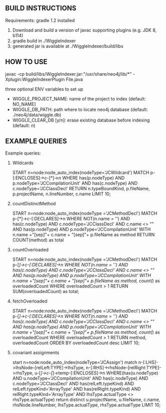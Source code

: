 BUILD INSTRUCTIONS
------------------

Requirements: gradle 1.2 installed

1. Download and build a version of javac supporting plugins (e.g. JDK 8, b114)
2. gradle build in ./WiggleIndexer
3. generated jar is available at ./WiggleIndexer/build/libs


HOW TO USE
----------

javac -cp build/libs/WiggleIndexer.jar:"/usr/share/neo4j/lib/*" -Xplugin:WiggleIndexerPlugin File.java

three optional ENV variables to set up

- WIGGLE_PROJECT_NAME: name of the project to index (default: NO_NAME]
- WIGGLE_DB_PATH: path where to locate neo4j database (default: ./neo4j/data/wiggle.db)
- WIGGLE_CLEAR_DB [y/n]: erase existing database before indexing (default: n)


EXAMPLE QUERIES
---------------

Example queries:

1) Wildcards

    START n=node:node_auto_index(nodeType='JCWildcard') MATCH p-[:ENCLOSES]->c-[*]->n WHERE has(p.nodeType) AND p.nodeType='JCCompilationUnit' AND has(c.nodeType) AND c.nodeType='JCClassDecl' RETURN n.typeBoundKind, p.fileName, p.projectName, n.lineNumber, c.name LIMIT 10;

2) countDistinctMethod

    START n=node:node_auto_index(nodeType ='JCMethodDecl') MATCH p-[*]->c-[:DECLARES]->n WHERE NOT(n.name = '<init>') AND has(c.nodeType) AND c.nodeType='JCClassDecl' AND c.name <> "" AND has(p.nodeType) AND p.nodeType='JCCompilationUnit' WITH n.name +"[sep]"+ c.name + "[sep]"+ p.fileName as method RETURN COUNT(method) as total

3) countOverloaded

    START n=node:node_auto_index(nodeType ='JCMethodDecl') MATCH p-[*]->c-[:DECLARES]->n WHERE NOT(n.name = '<init>') AND has(c.nodeType) AND c.nodeType='JCClassDecl' AND c.name <> "" AND has(p.nodeType) AND p.nodeType='JCCompilationUnit' WITH n.name +"[sep]"+ c.name + "[sep]"+ p.fileName as method, count(*) as overloadedCount WHERE overloadedCount > 1 RETURN SUM(overloadedCount) as total;

4) fetchOverloaded

    START n=node:node_auto_index(nodeType ='JCMethodDecl') MATCH p-[*]->c-[:DECLARES]->n WHERE NOT(n.name = '<init>') AND has(c.nodeType) AND c.nodeType='JCClassDecl' AND c.name <> "" AND has(p.nodeType) AND p.nodeType='JCCompilationUnit' WITH n.name +"[sep]"+ c.name + "[sep]"+ p.fileName as method, count(*) as overloadedCount WHERE overloadedCount > 1 RETURN method, overloadedCount ORDER BY overloadedCount desc LIMIT 10;

5) covariant assignments

    start n=node:node_auto_index(nodeType='JCAssign') match 
    	n-[:LHS]->lhsNode-[relLeft:TYPE]->lhsType, 
    	n-[:RHS]->rhsNode-[relRight:TYPE]->rhsType, 
    	u-[*]->c-[*]->temp-[:ENCLOSES]->n 
    	WHERE(has(u.nodeType) AND u.nodeType='JCCompilationUnit' AND 
    	has(c.nodeType) AND c.nodeType='JCClassDecl' AND has(relLeft.typeKind) AND 
    	relLeft.typeKind='ArrayType' AND has(relRight.typeKind) AND 
    	relRight.typeKind='ArrayType' AND lhsType.actualType <> rhsType.actualType) 
    	return distinct u.projectName, u.fileName, c.name, rhsNode.lineNumber, lhsType.actualType, rhsType.actualType LIMIT 10;
		
